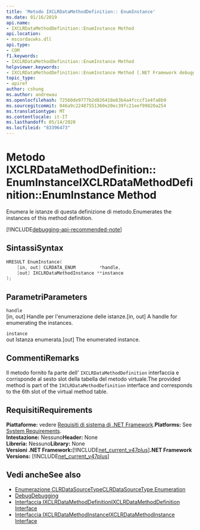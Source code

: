 ```yaml
---
title: 'Metodo IXCLRDataMethodDefinition:: EnumInstance'
ms.date: 01/16/2019
api.name:
- IXCLRDataMethodDefinition::EnumInstance Method
api.location:
- mscordacwks.dll
api.type:
- COM
f1.keywords:
- IXCLRDataMethodDefinition::EnumInstance Method
helpviewer.keywords:
- IXCLRDataMethodDefinition::EnumInstance Method [.NET Framework debugging]
topic_type:
- apiref
author: cshung
ms.author: andrewau
ms.openlocfilehash: 72560de9777b2d826418e63b4a4fcccf1e4fa8b9
ms.sourcegitcommit: 046a9c22487551360e20ec39fc21eef99820a254
ms.translationtype: MT
ms.contentlocale: it-IT
ms.lasthandoff: 05/14/2020
ms.locfileid: "83396473"
---
```

# <a name="ixclrdatamethoddefinitionenuminstance-method"></a><span data-ttu-id="68271-102">Metodo IXCLRDataMethodDefinition:: EnumInstance</span><span class="sxs-lookup"><span data-stu-id="68271-102">IXCLRDataMethodDefinition::EnumInstance Method</span></span>

<span data-ttu-id="68271-103">Enumera le istanze di questa definizione di metodo.</span><span class="sxs-lookup"><span data-stu-id="68271-103">Enumerates the instances of this method definition.</span></span>

[!INCLUDE[debugging-api-recommended-note](../../../../includes/debugging-api-recommended-note.md)]

## <a name="syntax"></a><span data-ttu-id="68271-104">Sintassi</span><span class="sxs-lookup"><span data-stu-id="68271-104">Syntax</span></span>

```cpp
HRESULT EnumInstance(
    [in, out] CLRDATA_ENUM         *handle,
    [out] IXCLRDataMethodInstance **instance
);
```

## <a name="parameters"></a><span data-ttu-id="68271-105">Parametri</span><span class="sxs-lookup"><span data-stu-id="68271-105">Parameters</span></span>

`handle`\
<span data-ttu-id="68271-106">[in, out] Handle per l'enumerazione delle istanze.</span><span class="sxs-lookup"><span data-stu-id="68271-106">[in, out] A handle for enumerating the instances.</span></span>

`instance`\
<span data-ttu-id="68271-107">out Istanza enumerata.</span><span class="sxs-lookup"><span data-stu-id="68271-107">[out] The enumerated instance.</span></span>

## <a name="remarks"></a><span data-ttu-id="68271-108">Commenti</span><span class="sxs-lookup"><span data-stu-id="68271-108">Remarks</span></span>

<span data-ttu-id="68271-109">Il metodo fornito fa parte dell' `IXCLRDataMethodDefinition` interfaccia e corrisponde al sesto slot della tabella del metodo virtuale.</span><span class="sxs-lookup"><span data-stu-id="68271-109">The provided method is part of the `IXCLRDataMethodDefinition` interface and corresponds to the 6th slot of the virtual method table.</span></span>

## <a name="requirements"></a><span data-ttu-id="68271-110">Requisiti</span><span class="sxs-lookup"><span data-stu-id="68271-110">Requirements</span></span>

<span data-ttu-id="68271-111">**Piattaforme:** vedere [Requisiti di sistema di .NET Framework](../../../../docs/framework/get-started/system-requirements.md).</span><span class="sxs-lookup"><span data-stu-id="68271-111">**Platforms:** See [System Requirements](../../../../docs/framework/get-started/system-requirements.md).</span></span>  
<span data-ttu-id="68271-112">**Intestazione:** Nessuno</span><span class="sxs-lookup"><span data-stu-id="68271-112">**Header:** None</span></span>  
<span data-ttu-id="68271-113">**Libreria:** Nessuno</span><span class="sxs-lookup"><span data-stu-id="68271-113">**Library:** None</span></span>  
<span data-ttu-id="68271-114">**Versioni .NET Framework:**[!INCLUDE[net_current_v47plus](../../../../includes/net-current-v47plus.md)]</span><span class="sxs-lookup"><span data-stu-id="68271-114">**.NET Framework Versions:** [!INCLUDE[net_current_v47plus](../../../../includes/net-current-v47plus.md)]</span></span>  

## <a name="see-also"></a><span data-ttu-id="68271-115">Vedi anche</span><span class="sxs-lookup"><span data-stu-id="68271-115">See also</span></span>

- [<span data-ttu-id="68271-116">Enumerazione CLRDataSourceType</span><span class="sxs-lookup"><span data-stu-id="68271-116">CLRDataSourceType Enumeration</span></span>](clrdatasourcetype-enumeration.md)
- [<span data-ttu-id="68271-117">Debug</span><span class="sxs-lookup"><span data-stu-id="68271-117">Debugging</span></span>](index.md)
- [<span data-ttu-id="68271-118">Interfaccia IXCLRDataMethodDefinition</span><span class="sxs-lookup"><span data-stu-id="68271-118">IXCLRDataMethodDefinition Interface</span></span>](ixclrdatamethoddefinition-interface.md)
- [<span data-ttu-id="68271-119">Interfaccia IXCLRDataMethodInstance</span><span class="sxs-lookup"><span data-stu-id="68271-119">IXCLRDataMethodInstance Interface</span></span>](ixclrdatamethodinstance-interface.md)
